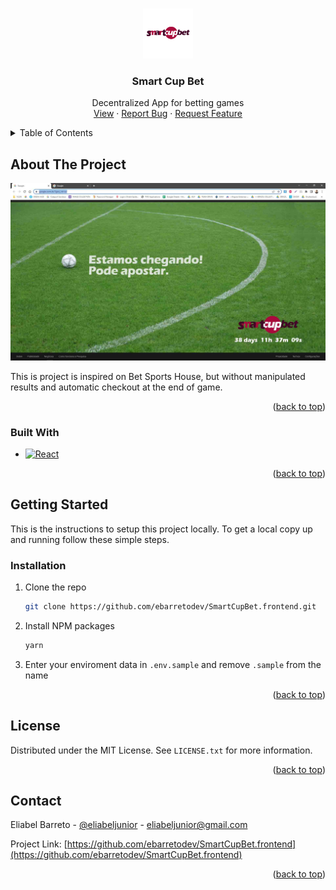 <!-- Improved compatibility of back to top link: See: https://github.com/othneildrew/Best-README-Template/pull/73 -->
<a name="Smart Cup Bet"></a>
<!--
*** Thanks for checking out the Best-README-Template. If you have a suggestion
*** that would make this better, please fork the repo and create a pull request
*** or simply open an issue with the tag "enhancement".
*** Don't forget to give the project a star!
*** Thanks again! Now go create something AMAZING! :D
-->



<!-- PROJECT SHIELDS -->
<!--
*** I'm using markdown "reference style" links for readability.
*** Reference links are enclosed in brackets [ ] instead of parentheses ( ).
*** See the bottom of this document for the declaration of the reference variables
*** for contributors-url, forks-url, etc. This is an optional, concise syntax you may use.
*** https://www.markdownguide.org/basic-syntax/#reference-style-links
-->
<!-- [![Contributors][contributors-shield]][contributors-url]
[![Forks][forks-shield]][forks-url]
[![Stargazers][stars-shield]][stars-url]
[![Issues][issues-shield]][issues-url]
[![MIT License][license-shield]][license-url]
[![LinkedIn][linkedin-shield]][linkedin-url] -->



<!-- PROJECT LOGO -->
<br />
<div align="center">
  <a href="https://github.com/ebarretodev/SmartCupBet.frontend">
    <img src="public/logo512.png" alt="Logo" width="80" height="80">
  </a>

<h3 align="center">Smart Cup Bet</h3>

  <p align="center">
    Decentralized App for betting games
    <br />
    <a href="https://smartcupbet.web.app/">View</a>
    ·
    <a href="https://github.com/ebarretodev/SmartCupBet.frontend/issues">Report Bug</a>
    ·
    <a href="https://github.com/ebarretodev/SmartCupBet.frontend/issues">Request Feature</a>
  </p>
</div>



<!-- TABLE OF CONTENTS -->
<details>
  <summary>Table of Contents</summary>
  <ol>
    <li>
      <a href="#about-the-project">About The Project</a>
      <ul>
        <li><a href="#built-with">Built With</a></li>
      </ul>
    </li>
    <li>
      <a href="#getting-started">Getting Started</a>
      <ul>
        <li><a href="#installation">Installation</a></li>
      </ul>
    </li>
    <li><a href="#license">License</a></li>
    <li><a href="#contact">Contact</a></li>
  </ol>
</details>



<!-- ABOUT THE PROJECT -->
## About The Project

[![Product Name Screen Shot][product-screenshot]](https://example.com)

This is project is inspired on Bet Sports House, but without manipulated results and automatic checkout at the end of game.

<p align="right">(<a href="#readme-top">back to top</a>)</p>



### Built With

* [![React][React.js]][React-url]


<p align="right">(<a href="#readme-top">back to top</a>)</p>



<!-- GETTING STARTED -->
## Getting Started

This is the instructions to setup this project locally.
To get a local copy up and running follow these simple steps.

### Installation


1. Clone the repo
   ```sh
   git clone https://github.com/ebarretodev/SmartCupBet.frontend.git
   ```
2. Install NPM packages
   ```sh
   yarn 
   ```
3. Enter your enviroment data in `.env.sample` and remove `.sample` from the name

<p align="right">(<a href="#readme-top">back to top</a>)</p>


<!-- LICENSE -->
## License

Distributed under the MIT License. See `LICENSE.txt` for more information.

<p align="right">(<a href="#readme-top">back to top</a>)</p>


<!-- CONTACT -->
## Contact

Eliabel Barreto - [@eliabeljunior](https://twitter.com/eliabeljunior) - eliabeljunior@gmail.com

Project Link: [https://github.com/ebarretodev/SmartCupBet.frontend](https://github.com/ebarretodev/SmartCupBet.frontend)

<p align="right">(<a href="#readme-top">back to top</a>)</p>


<!-- MARKDOWN LINKS & IMAGES -->
<!-- https://www.markdownguide.org/basic-syntax/#reference-style-links -->
[contributors-shield]: https://img.shields.io/github/contributors/github_username/repo_name.svg?style=for-the-badge
[contributors-url]: https://github.com/ebarretodev/SmartCupBet.frontend/graphs/contributors
[forks-shield]: https://img.shields.io/github/forks/github_username/repo_name.svg?style=for-the-badge
[forks-url]: https://github.com/ebarretodev/SmartCupBet.frontend/network/members
[stars-shield]: https://img.shields.io/github/stars/github_username/repo_name.svg?style=for-the-badge
[stars-url]: https://github.com/ebarretodev/SmartCupBet.frontend/stargazers
[issues-shield]: https://img.shields.io/github/issues/github_username/repo_name.svg?style=for-the-badge
[issues-url]: https://github.com/ebarretodev/SmartCupBet.frontend/issues
[license-shield]: https://img.shields.io/github/license/github_username/repo_name.svg?style=for-the-badge
[license-url]: https://github.com/ebarretodev/SmartCupBet.frontend/blob/master/LICENSE.txt
[linkedin-shield]: https://img.shields.io/badge/-LinkedIn-black.svg?style=for-the-badge&logo=linkedin&colorB=555
[linkedin-url]: https://linkedin.com/in/linkedin_username
[product-screenshot]:images/Browser.jpg
[React.js]: https://img.shields.io/badge/React-20232A?style=for-the-badge&logo=react&logoColor=61DAFB
[React-url]: https://reactjs.org/
